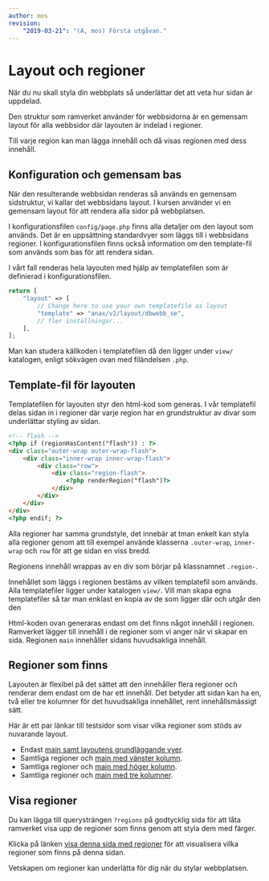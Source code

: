 ```yaml
---
author: mos
revision:
    "2019-03-21": "(A, mos) Första utgåvan."
---
```

Layout och regioner
===========================

När du nu skall styla din webbplats så underlättar det att veta hur sidan är uppdelad.

Den struktur som ramverket använder för webbsidorna är en gemensam layout för alla webbsidor där layouten är indelad i regioner.

Till varje region kan man lägga innehåll och då visas regionen med dess innehåll.



Konfiguration och gemensam bas 
---------------------------

När den resulterande webbsidan renderas så används en gemensam sidstruktur, vi kallar det webbsidans layout. I kursen använder vi en gemensam layout för att rendera alla sidor på webbplatsen.

I konfigurationsfilen `config/page.php` finns alla detaljer om den layout som används. Det är en uppsättning standardvyer som läggs till i webbsidans regioner. I konfigurationsfilen finns också information om den template-fil som används som bas för att rendera sidan.

I vårt fall renderas hela layouten med hjälp av templatefilen som är definierad i konfigurationsfilen.

```php
return [
    "layout" => [
        // Change here to use your own templatefile as layout
        "template" => "anax/v2/layout/dbwebb_se",
        // fler inställningar...
    ],
];
```

Man kan studera källkoden i templatefilen då den ligger under `view/` katalogen, enligt sökvägen ovan med filändelsen `.php`.



Template-fil för layouten
---------------------------

Templatefilen för layouten styr den html-kod som generas. I vår templatefil delas sidan in i regioner där varje region har en grundstruktur av divar som underlättar styling av sidan.

```html
<!-- flash -->
<?php if (regionHasContent("flash")) : ?>
<div class="outer-wrap outer-wrap-flash">
    <div class="inner-wrap inner-wrap-flash">
        <div class="row">
            <div class="region-flash">
                <?php renderRegion("flash")?>
            </div>
        </div>
    </div>
</div>
<?php endif; ?>
```

Alla regioner har samma grundstyle, det innebär at tman enkelt kan styla alla regioner genom att till exempel använde klasserna `.outer-wrap`, `inner-wrap` och `row` för att ge sidan en viss bredd.

Regionens innehåll wrappas av en div som börjar på klassnamnet `.region-`.

Innehållet som läggs i regionen bestäms av vilken templatefil som används. Alla templatefiler ligger under katalogen `view/`. Vill man skapa egna templatefiler så tar man enklast en kopia av de som ligger där och utgår den den

Html-koden ovan generaras endast om det finns något innehåll i regionen. Ramverket lägger till innehåll i de regioner som vi anger när vi skapar en sida. Regionen `main` innehåller sidans huvudsakliga innehåll.



Regioner som finns
---------------------------

Layouten är flexibel på det sättet att den innehåller flera regioner och renderar dem endast om de har ett innehåll. Det betyder att sidan kan ha en, två eller tre kolumner för det huvudsakliga innehållet, rent innehållsmässigt sätt.

Här är ett par länkar till testsidor som visar vilka regioner som stöds av nuvarande layout.

* Endast [main samt layoutens grundläggande vyer](./../demo/main?regions).
* Samtliga regioner och [main med vänster kolumn](./../demo/main-sidebar-left?regions).
* Samtliga regioner och [main med höger kolumn](./../demo/main-sidebar-right?regions).
* Samtliga regioner och [main med tre kolumner](./../demo/main-three-columns?regions).



Visa regioner
---------------------------

Du kan lägga till querysträngen `?regions` på godtycklig sida för att låta ramverket visa upp de regioner som finns genom att styla dem med färger.

Klicka på länken [visa denna sida med regioner](verktyg/layout-och-regioner?regions) för att visualisera vilka regioner som finns på denna sidan.

Vetskapen om regioner kan underlätta för dig när du stylar webbplatsen.
